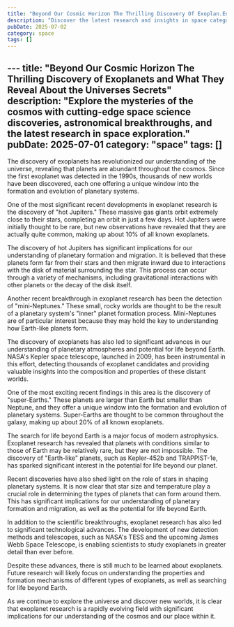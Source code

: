 ```yaml
---
title: "Beyond Our Cosmic Horizon The Thrilling Discovery Of Exoplan.En"
description: "Discover the latest research and insights in space category on MindVerse Daily."
pubDate: 2025-07-02
category: space
tags: []
---
```


﻿---
title: "Beyond Our Cosmic Horizon The Thrilling Discovery of Exoplanets and What They Reveal About the Universes Secrets"
description: "Explore the mysteries of the cosmos with cutting-edge space science discoveries, astronomical breakthroughs, and the latest research in space exploration."
pubDate: 2025-07-01
category: "space"
tags: []
---

The discovery of exoplanets has revolutionized our understanding of the universe, revealing that planets are abundant throughout the cosmos. Since the first exoplanet was detected in the 1990s, thousands of new worlds have been discovered, each one offering a unique window into the formation and evolution of planetary systems.

One of the most significant recent developments in exoplanet research is the discovery of "hot Jupiters." These massive gas giants orbit extremely close to their stars, completing an orbit in just a few days. Hot Jupiters were initially thought to be rare, but new observations have revealed that they are actually quite common, making up about 10% of all known exoplanets.

The discovery of hot Jupiters has significant implications for our understanding of planetary formation and migration. It is believed that these planets form far from their stars and then migrate inward due to interactions with the disk of material surrounding the star. This process can occur through a variety of mechanisms, including gravitational interactions with other planets or the decay of the disk itself.

Another recent breakthrough in exoplanet research has been the detection of "mini-Neptunes." These small, rocky worlds are thought to be the result of a planetary system's "inner" planet formation process. Mini-Neptunes are of particular interest because they may hold the key to understanding how Earth-like planets form.

The discovery of exoplanets has also led to significant advances in our understanding of planetary atmospheres and potential for life beyond Earth. NASA's Kepler space telescope, launched in 2009, has been instrumental in this effort, detecting thousands of exoplanet candidates and providing valuable insights into the composition and properties of these distant worlds.

One of the most exciting recent findings in this area is the discovery of "super-Earths." These planets are larger than Earth but smaller than Neptune, and they offer a unique window into the formation and evolution of planetary systems. Super-Earths are thought to be common throughout the galaxy, making up about 20% of all known exoplanets.

The search for life beyond Earth is a major focus of modern astrophysics. Exoplanet research has revealed that planets with conditions similar to those of Earth may be relatively rare, but they are not impossible. The discovery of "Earth-like" planets, such as Kepler-452b and TRAPPIST-1e, has sparked significant interest in the potential for life beyond our planet.

Recent discoveries have also shed light on the role of stars in shaping planetary systems. It is now clear that star size and temperature play a crucial role in determining the types of planets that can form around them. This has significant implications for our understanding of planetary formation and migration, as well as the potential for life beyond Earth.

In addition to the scientific breakthroughs, exoplanet research has also led to significant technological advances. The development of new detection methods and telescopes, such as NASA's TESS and the upcoming James Webb Space Telescope, is enabling scientists to study exoplanets in greater detail than ever before.

Despite these advances, there is still much to be learned about exoplanets. Future research will likely focus on understanding the properties and formation mechanisms of different types of exoplanets, as well as searching for life beyond Earth.

As we continue to explore the universe and discover new worlds, it is clear that exoplanet research is a rapidly evolving field with significant implications for our understanding of the cosmos and our place within it.
